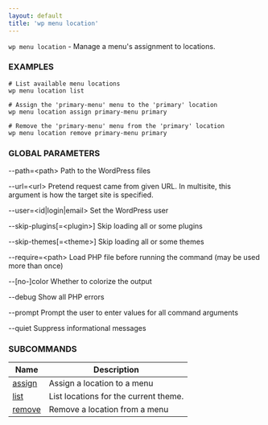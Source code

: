 ```yaml
---
layout: default
title: 'wp menu location'
---
```


`wp menu location` - Manage a menu's assignment to locations.

### EXAMPLES

    # List available menu locations
    wp menu location list

    # Assign the 'primary-menu' menu to the 'primary' location
    wp menu location assign primary-menu primary

    # Remove the 'primary-menu' menu from the 'primary' location
    wp menu location remove primary-menu primary

### GLOBAL PARAMETERS

  \--path=&lt;path&gt;
      Path to the WordPress files

  \--url=&lt;url&gt;
      Pretend request came from given URL. In multisite, this argument is how the target site is specified.

  \--user=&lt;id|login|email&gt;
      Set the WordPress user

  \--skip-plugins[=&lt;plugin&gt;]
      Skip loading all or some plugins

  \--skip-themes[=&lt;theme&gt;]
      Skip loading all or some themes

  \--require=&lt;path&gt;
      Load PHP file before running the command (may be used more than once)

  \--[no-]color
      Whether to colorize the output

  \--debug
      Show all PHP errors

  \--prompt
      Prompt the user to enter values for all command arguments

  \--quiet
      Suppress informational messages



### SUBCOMMANDS

<table>
	<thead>
	<tr>
		<th>Name</th>
		<th>Description</th>
	</tr>
	</thead>
	<tbody>
		<tr>
			<td><a href="/commands/menu/location/assign/">assign</a></td>
			<td>Assign a location to a menu</td>
		</tr>
		<tr>
			<td><a href="/commands/menu/location/list/">list</a></td>
			<td>List locations for the current theme.</td>
		</tr>
		<tr>
			<td><a href="/commands/menu/location/remove/">remove</a></td>
			<td>Remove a location from a menu</td>
		</tr>
	</tbody>
</table>
